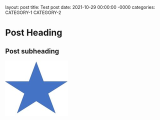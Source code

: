 layout: post
title: Test post
date: 2021-10-29 00:00:00 -0000
categories: CATEGORY-1 CATEGORY-2

# Post Heading

## Post subheading

![star](/maps/test_star_small.jpg)
